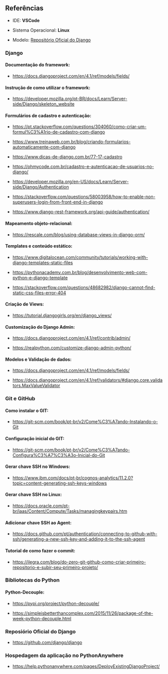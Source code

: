 ## Referências

* IDE: **VSCode**

* Sistema Operacional: **Linux**

* Modelo: [Repositório Oficial do Django](https://github.com/django/django)

### **Django**

#### Documentação do framework:

- https://docs.djangoproject.com/en/4.1/ref/models/fields/

#### Instrução de como utilizar o framework:

- https://developer.mozilla.org/pt-BR/docs/Learn/Server-side/Django/skeleton_website


#### Formulários de cadastro e autenticação:

- https://pt.stackoverflow.com/questions/304060/como-criar-um-formul%C3%A1rio-de-cadastro-com-django

- https://www.treinaweb.com.br/blog/criando-formularios-automaticamente-com-django

- https://www.dicas-de-django.com.br/77-17-cadastro

- https://ohmycode.com.br/cadastro-e-autenticacao-de-usuarios-no-django/

- https://developer.mozilla.org/en-US/docs/Learn/Server-side/Django/Authentication

- https://stackoverflow.com/questions/58003958/how-to-enable-non-superusers-login-from-front-end-in-django

- https://www.django-rest-framework.org/api-guide/authentication/


#### Mapeamento objeto-relacional:

- https://rescale.com/blog/using-database-views-in-django-orm/

#### Templates e conteúdo estático:

- https://www.digitalocean.com/community/tutorials/working-with-django-templates-static-files

- https://pythonacademy.com.br/blog/desenvolvimento-web-com-python-e-django-template

- https://stackoverflow.com/questions/48682982/django-cannot-find-static-css-files-error-404


#### Criação de Views:

- https://tutorial.djangogirls.org/en/django_views/


#### Customização do Django Admin:

- https://docs.djangoproject.com/en/4.1/ref/contrib/admin/

- https://realpython.com/customize-django-admin-python/



#### Modelos e Validação de dados:

- https://docs.djangoproject.com/en/4.1/ref/models/fields/

- https://docs.djangoproject.com/en/4.1/ref/validators/#django.core.validators.MaxValueValidator



### **Git e GitHub**

#### Como instalar o GIT:

- https://git-scm.com/book/pt-br/v2/Come%C3%A7ando-Instalando-o-Git

#### Configuração inicial do GIT:

- https://git-scm.com/book/pt-br/v2/Come%C3%A7ando-Configura%C3%A7%C3%A3o-Inicial-do-Git

#### Gerar chave SSH no Windows:

- https://www.ibm.com/docs/pt-br/cognos-analytics/11.2.0?topic=content-generating-ssh-keys-windows

#### Gerar chave SSH no Linux:

- https://docs.oracle.com/pt-br/iaas/Content/Compute/Tasks/managingkeypairs.htm

#### Adicionar chave SSH ao Agent:

- https://docs.github.com/pt/authentication/connecting-to-github-with-ssh/generating-a-new-ssh-key-and-adding-it-to-the-ssh-agent

#### Tutorial de como fazer o commit:

- https://ilegra.com/blog/do-zero-git-github-como-criar-primeiro-repositorio-e-subir-seu-primeiro-projeto/


### **Bibliotecas do Python**

#### Python-Decouple:

- https://pypi.org/project/python-decouple/

- https://simpleisbetterthancomplex.com/2015/11/26/package-of-the-week-python-decouple.html


### **Reposiório Oficial do Django** ###

- https://github.com/django/django

### **Hospedagem da aplicação no PythonAnywhere**

- https://help.pythonanywhere.com/pages/DeployExistingDjangoProject/


